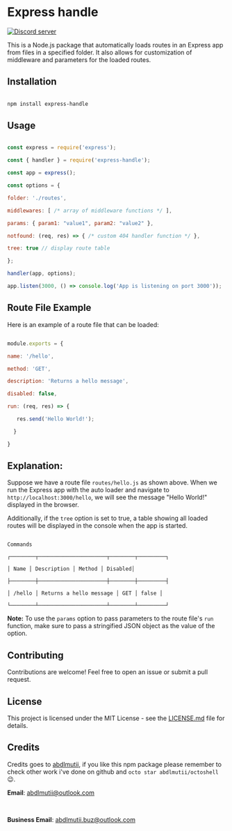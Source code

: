 # Express handle

<a href="https://discord.gg/8UqPNbeYBv"><img src="https://img.shields.io/discord/1077492444574261339?style=for-the-badge&color=5865F2&logo=discord&logoColor=white&label=Abdlmu'tii" alt="Discord server" /></a><br>

This is a Node.js package that automatically loads routes in an Express app from files in a specified folder. It also allows for customization of middleware and parameters for the loaded routes.

## Installation

```sh

npm install express-handle

```

## Usage

```js

const express = require('express');

const { handler } = require('express-handle');

const app = express();

const options = {

folder: './routes',

middlewares: [ /* array of middleware functions */ ],

params: { param1: "value1", param2: "value2" },

notfound: (req, res) => { /* custom 404 handler function */ },

tree: true // display route table

};

handler(app, options);

app.listen(3000, () => console.log('App is listening on port 3000'));

```

## Route File Example

Here is an example of a route file that can be loaded:

```js

module.exports = {

name: '/hello',

method: 'GET',

description: 'Returns a hello message',

disabled: false,

run: (req, res) => {

   res.send('Hello World!');

  }

}

```

## Explanation:

Suppose we have a route file `routes/hello.js` as shown above. When we run the Express app with the auto loader and navigate to `http://localhost:3000/hello`, we will see the message "Hello World!" displayed in the browser.

Additionally, if the `tree` option is set to true, a table showing all loaded routes will be displayed in the console when the app is started.

```

Commands

┌────────┬──────────────────────┬────────┬─────────┐

│ Name │ Description │ Method │ Disabled│

├────────┼──────────────────────┼────────┼─────────┤

│ /hello │ Returns a hello message │ GET │ false │

└────────┴──────────────────────┴────────┴─────────┘

```

**Note:** To use the `params` option to pass parameters to the route file's `run` function, make sure to pass a stringified JSON object as the value of the option.

## Contributing

Contributions are welcome! Feel free to open an issue or submit a pull request.

## License

This project is licensed under the MIT License - see the [LICENSE.md](LICENSE.md) file for details.

## Credits

Credits goes to [abdlmutii](https://github.com/abdlmutii), if you like this npm package please remember to check other work i've done on github and `octo star abdlmutii/octoshell` 😉.<br>

**Email**: [abdlmutii@outlook.com](mailto:abdlmutii@outlook.com)

<br>

**Business Email**: [abdlmutii.buz@outlook.com](mailto:abdlmutii.buz@outlook.com)
